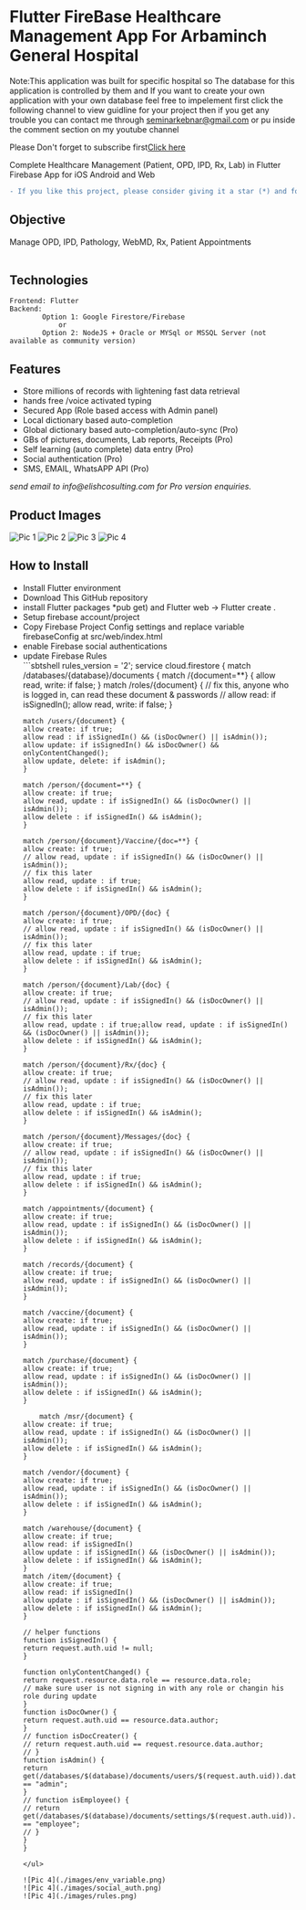 # Flutter FireBase Healthcare Management App For Arbaminch General Hospital
Note:This application was built for specific hospital so The database for this application is controlled by them and 
If you want to create your own application with your own database feel free to impelement
first click the following channel to view guidline for your project then if you get any trouble you can contact me through seminarkebnar@gmail.com or pu inside the comment section on my youtube channel
<p>Please Don't forget to subscribe first<a href="https://www.youtube.com/@KebnarTube-br8un/playlists">Click here</a></p> 
Complete Healthcare Management (Patient, OPD, IPD, Rx, Lab)  in Flutter Firebase App for iOS Android and Web

```diff
- If you like this project, please consider giving it a star (*) and follow me at GitHub & YouTube.
```
## Objective 
Manage OPD, IPD, Pathology, WebMD, Rx, Patient Appointments<br/><br/>
## Technologies
```sbtshell
Frontend: Flutter
Backend:
        Option 1: Google Firestore/Firebase
            or
        Option 2: NodeJS + Oracle or MYSql or MSSQL Server (not available as community version)
``` 
## Features
<ul>
<li>Store millions of records with lightening fast data retrieval</li>
<li>hands free /voice activated typing</li>
<li>Secured App (Role based access with Admin panel)</li>
<li>Local dictionary based auto-completion</li>
<li>Global dictionary based auto-completion/auto-sync (Pro)</li>
<li>GBs of pictures, documents, Lab reports, Receipts (Pro)</li>
<li>Self learning (auto complete) data entry (Pro)</li>
<li>Social authentication (Pro)</li>
<li>SMS, EMAIL, WhatsAPP API (Pro)</li>
</ul>
<i>send email to info@elishcosulting.com for Pro version enquiries.</i>

## Product Images
![Pic 1](./images/hms_pic_1.png)
![Pic 2](./images/hms_pic_2.png)
![Pic 3](./images/hms_pic_3.png)
![Pic 4](./images/hms_pic_4.png)
## How to Install
<ul>
    <li>Install Flutter environment</li>
    <li>Download This GitHub repository</li>
    <li>install Flutter packages *pub get) and Flutter web -> Flutter create .</li>
    <li>Setup firebase account/project</li>
    <li>Copy Firebase Project Config settings and replace variable firebaseConfig at src/web/index.html</li>
    <li>enable Firebase social authentications</li>
    <li>update Firebase Rules</li>
```sbtshell
    rules_version = '2';
    service cloud.firestore {
    match /databases/{database}/documents {
    match /{document=**} {
      allow read, write: if false;
    }
    match /roles/{document} {
    // fix this, anyone who is logged in, can read these document & passwords
    //  allow read: if isSignedIn();
  	allow read, write: if false;
    }
    
    match /users/{document} {
    allow create: if true;
    allow read : if isSignedIn() && (isDocOwner() || isAdmin());
    allow update: if isSignedIn() && isDocOwner() && onlyContentChanged();
    allow update, delete: if isAdmin();
    }
    
    match /person/{document=**} {
    allow create: if true;
    allow read, update : if isSignedIn() && (isDocOwner() || isAdmin());
    allow delete : if isSignedIn() && isAdmin();
    }
    
    match /person/{document}/Vaccine/{doc=**} {
    allow create: if true;
    // allow read, update : if isSignedIn() && (isDocOwner() || isAdmin());
    // fix this later
    allow read, update : if true;
    allow delete : if isSignedIn() && isAdmin();
    }
    
    match /person/{document}/OPD/{doc} {
    allow create: if true;
    // allow read, update : if isSignedIn() && (isDocOwner() || isAdmin());
    // fix this later
    allow read, update : if true;
    allow delete : if isSignedIn() && isAdmin();
    }
    
    match /person/{document}/Lab/{doc} {
    allow create: if true;
    // allow read, update : if isSignedIn() && (isDocOwner() || isAdmin());
    // fix this later
    allow read, update : if true;allow read, update : if isSignedIn() && (isDocOwner() || isAdmin());
    allow delete : if isSignedIn() && isAdmin();
    }
    
    match /person/{document}/Rx/{doc} {
    allow create: if true;
    // allow read, update : if isSignedIn() && (isDocOwner() || isAdmin());
    // fix this later
    allow read, update : if true;
    allow delete : if isSignedIn() && isAdmin();
    }
    
    match /person/{document}/Messages/{doc} {
    allow create: if true;
    // allow read, update : if isSignedIn() && (isDocOwner() || isAdmin());
    // fix this later
    allow read, update : if true;
    allow delete : if isSignedIn() && isAdmin();
    }
    
    match /appointments/{document} {
    allow create: if true;
    allow read, update : if isSignedIn() && (isDocOwner() || isAdmin());
    allow delete : if isSignedIn() && isAdmin();
    }
    
    match /records/{document} {
    allow create: if true;
    allow read, update : if isSignedIn() && (isDocOwner() || isAdmin());
    }
    
    match /vaccine/{document} {
    allow create: if true;
    allow read, update : if isSignedIn() && (isDocOwner() || isAdmin());
    }
    
    match /purchase/{document} {
    allow create: if true;
    allow read, update : if isSignedIn() && (isDocOwner() || isAdmin());
    allow delete : if isSignedIn() && isAdmin();
    }
    
		match /msr/{document} {
    allow create: if true;
    allow read, update : if isSignedIn() && (isDocOwner() || isAdmin());
    allow delete : if isSignedIn() && isAdmin();
    }
    
    match /vendor/{document} {
    allow create: if true;
    allow read, update : if isSignedIn() && (isDocOwner() || isAdmin());
    allow delete : if isSignedIn() && isAdmin();
    }
    
    match /warehouse/{document} {
    allow create: if true;
    allow read: if isSignedIn()
    allow update : if isSignedIn() && (isDocOwner() || isAdmin());
    allow delete : if isSignedIn() && isAdmin();
    }
    match /item/{document} {
    allow create: if true;
    allow read: if isSignedIn()
    allow update : if isSignedIn() && (isDocOwner() || isAdmin());
    allow delete : if isSignedIn() && isAdmin();
    }
    
    // helper functions
    function isSignedIn() {
    return request.auth.uid != null;
    }
    
    function onlyContentChanged() {
    return request.resource.data.role == resource.data.role;
    // make sure user is not signing in with any role or changin his role during update
    }
    function isDocOwner() {
    return request.auth.uid == resource.data.author;
    }
    // function isDocCreater() {
    // return request.auth.uid == request.resource.data.author;
    // }
    function isAdmin() {
    return get(/databases/$(database)/documents/users/$(request.auth.uid)).data.role == "admin";
    }
    // function isEmployee() {
    // return get(/databases/$(database)/documents/settings/$(request.auth.uid)).data.role == "employee";
    // }
    }
    }
```
</ul>

![Pic 4](./images/env_variable.png)
![Pic 4](./images/social_auth.png)
![Pic 4](./images/rules.png)
